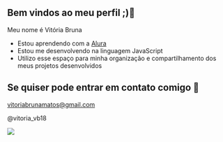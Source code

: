 ## Bem vindos ao meu perfil ;)🩷

Meu nome é Vitória Bruna

- Estou aprendendo com a [Alura](https://www.alura.com.br)
- Estou me desenvolvendo na linguagem JavaScript
- Utilizo esse espaço para minha organização e compartilhamento dos meus projetos desenvolvidos

## Se quiser pode entrar em contato comigo 📧

vitoriabrunamatos@gmail.com

@vitoria_vb18

![](https://media1.tenor.com/m/GUL1NwjeKWcAAAAC/jennie-lisa.gif)
